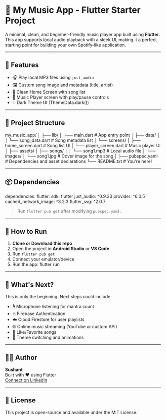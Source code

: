 # 🎵 My Music App - Flutter Starter Project

A minimal, clean, and beginner-friendly music player app built using **Flutter**. This app supports local audio playback with a sleek UI, making it a perfect starting point for building your own Spotify-like application.

---

## 🚀 Features

- 🎧 Play local MP3 files using `just_audio`
- 🖼️ Custom song image and metadata (title, artist)
- 📱 Clean Home Screen with song list
- 📀 Music Player screen with play/pause controls
- 💡 Dark Theme UI (ThemeData.dark())

---

## 📁 Project Structure

my_music_app/
│
├── lib/
│   ├── main.dart                # App entry point
│   ├── data/
│   │   └── song_data.dart       # Song metadata list
│   └── screens/
│       ├── home_screen.dart     # Song list UI
│       └── player_screen.dart   # Music player UI
│
├── assets/
│   ├── songs/
│   │   └── song1.mp3            # Local audio file
│   └── images/
│       └── song1.jpg            # Cover image for the song
│
├── pubspec.yaml                 # Dependencies and asset declarations
└── README.txt                   # You're here!

---

## 📦 Dependencies

dependencies:
  flutter:
    sdk: flutter
  just_audio: ^0.9.33
  provider: ^6.0.5
  cached_network_image: ^3.2.3
  flutter_svg: ^2.0.7

> Run `flutter pub get` after modifying `pubspec.yaml`.

---

## 🧪 How to Run

1. **Clone or Download this repo**
2. Open the project in **Android Studio** or **VS Code**
3. Run `flutter pub get`
4. Connect your emulator/device
5. Run the app:
   flutter run

---

## 🎯 What's Next?

This is only the beginning. Next steps could include:

- 🎙️ Microphone listening for mantra count
- 🔥 Firebase Authentication
- ☁️ Cloud Firestore for user playlists
- 🌐 Online music streaming (YouTube or custom API)
- 💚 Like/Favorite songs
- 🎨 Theme switching and animations

---

## 🧑‍💻 Author

**Sushant**  
Built with ❤️ using Flutter  
[Connect on LinkedIn](https://www.linkedin.com/sushantsharma14) 

---

## 📄 License

This project is open-source and available under the MIT License.
